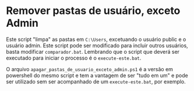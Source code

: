 # Remover pastas de usuário, exceto Admin

Este script "limpa" as pastas em `C:\Users`, excetuando o usuário public e o usuário admin. Este script pode ser modificado para incluir outros usuários, basta modificar `comparador.bat`. Lembrando que o script que deverá ser executado para iniciar o processo é o `execute-este.bat`.

O arquivo `apagar_pastas_de_usuario_exceto_admin.ps1` é a versão em powershell do mesmo script e tem a vantagem de ser "tudo em um" e pode ser utilizado sem ser acompanhado de um `execute-este.bat`, por exemplo.
